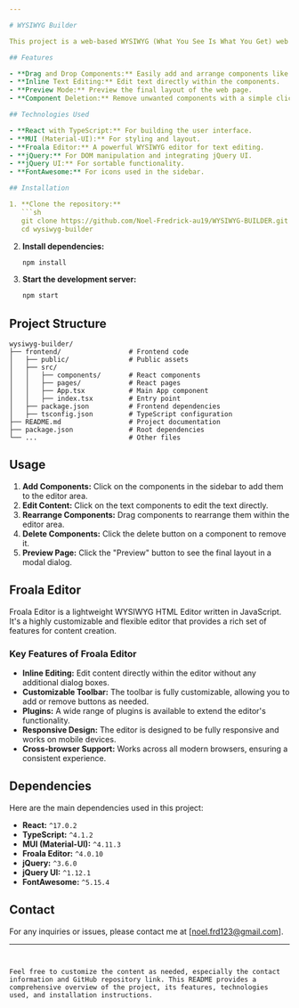 ```yaml
---

# WYSIWYG Builder

This project is a web-based WYSIWYG (What You See Is What You Get) web page builder inspired by WordPress and Wix. The builder allows users to create a basic web page layout by dragging and dropping components, editing text, and previewing the final layout. This project is built with modern web technologies.

## Features

- **Drag and Drop Components:** Easily add and arrange components like text, images, buttons, and more.
- **Inline Text Editing:** Edit text directly within the components.
- **Preview Mode:** Preview the final layout of the web page.
- **Component Deletion:** Remove unwanted components with a simple click.

## Technologies Used

- **React with TypeScript:** For building the user interface.
- **MUI (Material-UI):** For styling and layout.
- **Froala Editor:** A powerful WYSIWYG editor for text editing.
- **jQuery:** For DOM manipulation and integrating jQuery UI.
- **jQuery UI:** For sortable functionality.
- **FontAwesome:** For icons used in the sidebar.

## Installation

1. **Clone the repository:**
   ```sh
   git clone https://github.com/Noel-Fredrick-au19/WYSIWYG-BUILDER.git
   cd wysiwyg-builder
   ```

2. **Install dependencies:**
   ```sh
   npm install
   ```

3. **Start the development server:**
   ```sh
   npm start
   ```

## Project Structure

```
wysiwyg-builder/
├── frontend/                 # Frontend code
│   ├── public/               # Public assets
│   ├── src/
│   │   ├── components/       # React components
│   │   ├── pages/            # React pages
│   │   ├── App.tsx           # Main App component
│   │   ├── index.tsx         # Entry point
│   ├── package.json          # Frontend dependencies
│   ├── tsconfig.json         # TypeScript configuration
├── README.md                 # Project documentation
├── package.json              # Root dependencies
└── ...                       # Other files
```

## Usage

1. **Add Components:** Click on the components in the sidebar to add them to the editor area.
2. **Edit Content:** Click on the text components to edit the text directly.
3. **Rearrange Components:** Drag components to rearrange them within the editor area.
4. **Delete Components:** Click the delete button on a component to remove it.
5. **Preview Page:** Click the "Preview" button to see the final layout in a modal dialog.

## Froala Editor

Froala Editor is a lightweight WYSIWYG HTML Editor written in JavaScript. It's a highly customizable and flexible editor that provides a rich set of features for content creation.

### Key Features of Froala Editor

- **Inline Editing:** Edit content directly within the editor without any additional dialog boxes.
- **Customizable Toolbar:** The toolbar is fully customizable, allowing you to add or remove buttons as needed.
- **Plugins:** A wide range of plugins is available to extend the editor's functionality.
- **Responsive Design:** The editor is designed to be fully responsive and works on mobile devices.
- **Cross-browser Support:** Works across all modern browsers, ensuring a consistent experience.

## Dependencies

Here are the main dependencies used in this project:

- **React:** `^17.0.2`
- **TypeScript:** `^4.1.2`
- **MUI (Material-UI):** `^4.11.3`
- **Froala Editor:** `^4.0.10`
- **jQuery:** `^3.6.0`
- **jQuery UI:** `^1.12.1`
- **FontAwesome:** `^5.15.4`


## Contact

For any inquiries or issues, please contact me at [noel.frd123@gmail.com].

---
```


Feel free to customize the content as needed, especially the contact information and GitHub repository link. This README provides a comprehensive overview of the project, its features, technologies used, and installation instructions.
